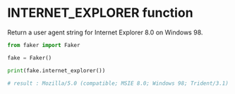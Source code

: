# **INTERNET_EXPLORER** function

Return a user agent string for Internet Explorer 8.0 on Windows 98.

```py
from faker import Faker

fake = Faker()

print(fake.internet_explorer())

# result : Mozilla/5.0 (compatible; MSIE 8.0; Windows 98; Trident/3.1)
```

